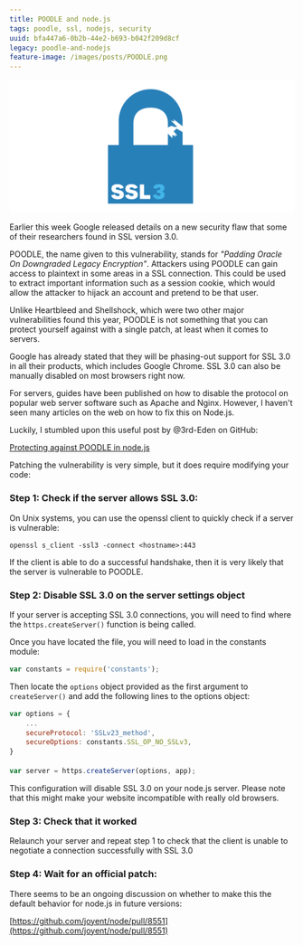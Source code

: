 ```yaml
---
title: POODLE and node.js
tags: poodle, ssl, nodejs, security
uuid: bfa447a6-0b2b-44e2-b693-b042f209d8cf
legacy: poodle-and-nodejs
feature-image: /images/posts/POODLE.png
---
```


![SSL 3 is broken](/images/posts/POODLE.png)

Earlier this week Google released details on a new security flaw that some of their researchers found in SSL version 3.0.

POODLE, the name given to this vulnerability, stands for _"Padding Oracle On Downgraded Legacy Encryption"_. Attackers using POODLE can gain access to plaintext in some areas in a SSL connection. This could be used to extract important information such as a session cookie, which would allow the attacker to hijack an account and pretend to be that user.

Unlike Heartbleed and Shellshock, which were two other major vulnerabilities found this year, POODLE is not something that you can protect yourself against with a single patch, at least when it comes to servers.

Google has already stated that they will be phasing-out support for SSL 3.0 in all their products, which includes Google Chrome. SSL 3.0 can also be manually disabled on most browsers right now.

For servers, guides have been published on how to disable the protocol on popular web server software such as Apache and Nginx. However, I haven't seen many articles on the web on how to fix this on Node.js.

Luckily, I stumbled upon this useful post by @3rd-Eden on GitHub:

[Protecting against POODLE in node.js](https://gist.github.com/3rd-Eden/715522f6950044da45d8)

Patching the vulnerability is very simple, but it does require modifying your code:

### Step 1: Check if the server allows SSL 3.0:

On Unix systems, you can use the openssl client to quickly check if a server is vulnerable:

```
openssl s_client -ssl3 -connect <hostname>:443
```

If the client is able to do a successful handshake, then it is very likely that the server is vulnerable to POODLE.

### Step 2: Disable SSL 3.0 on the server settings object

If your server is accepting SSL 3.0 connections, you will need to find where the `https.createServer()` function is being called.

Once you have located the file, you will need to load in the constants module:

```js
var constants = require('constants');
```

Then locate the `options` object provided as the first argument to `createServer()` and add the following lines to the options object:

```js
var options = {
	...
	secureProtocol: 'SSLv23_method',
	secureOptions: constants.SSL_OP_NO_SSLv3,
}

var server = https.createServer(options, app);
```

This configuration will disable SSL 3.0 on your node.js server. Please note that this might make your website incompatible with really old browsers.

### Step 3: Check that it worked

Relaunch your server and repeat step 1 to check that the client is unable to negotiate a connection successfully with SSL 3.0

### Step 4: Wait for an official patch:

There seems to be an ongoing discussion on whether to make this the default behavior for node.js in future versions:

[https://github.com/joyent/node/pull/8551](https://github.com/joyent/node/pull/8551)
